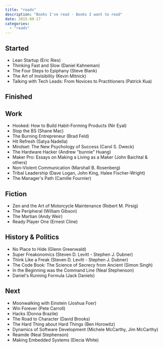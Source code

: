 ```yaml
---
title: "reads"
description: "Books I've read - Books I want to read"
date: 2015-09-17
categories:
  - "reads"
---
```


Started
-------
* Lean Startup (Eric Ries)
* Thinking Fast and Slow (Daniel Kahneman)
* The Four Steps to Epiphany (Steve Blank)
* The Art of Invisibility (Kevin Mitnick)
* Talking with Tech Leads: From Novices to Practitioners (Patrick Kua)

Finished
--------

## Work

* Hooked: How to Build Habit-Forming Products (Nir Eyal)
* Stop the BS (Shane Mac)
* The Burning Entrepreneur (Brad Feld)
* Hit Refresh (Satya Nadella)
* Mindset: The New Psychology of Success (Carol S. Dweck)
* The Hardware Hacker (Andrew "bunnie" Huang)
* Maker Pro: Essays on Making a Living as a Maker (John Baichtal & others)
* Non-Violent Communication (Marshall B. Rosenberg)
* Tribal Leadership (Dave Logan, John King, Halee Fischer-Wright)
* The Manager's Path (Camille Fournier)

## Fiction

* Zen and the Art of Motorcycle Maintenance (Robert M. Pirsig)
* The Peripheral (William Gibson)
* The Martian (Andy Weir)
* Ready Player One (Ernest Cline)

## History & Politics

* No Place to Hide (Glenn Greenwald)
* Super Freakonomics (Steven D. Levitt - Stephen J. Dubner)
* Think Like a Freak (Steven D. Levitt - Stephen J. Dubner)
* The Code Book: The Science of Secrecy from Ancient (Simon Singh)
* In the Beginning was the Command Line (Neal Stephenson)
* Daniel's Running Formula (Jack Daniels)

Next
----
* Moonwalking with Einstein (Joshua Foer)
* Win Forever (Pete Carroll)
* Hacks (Donna Brazile)
* The Road to Character (David Brooks)
* The Hard Thing about Hard Things (Ben Horowitz)
* Dynamics of Software Development (Michele McCarthy, Jim McCarthy)
* Reamde (Neal Stephenson)
* Making Embedded Systems (Elecia White)